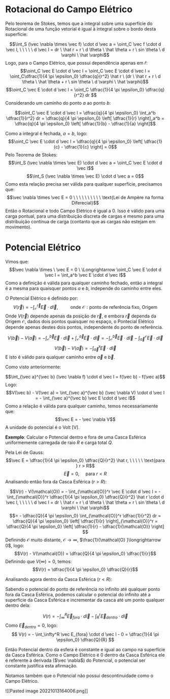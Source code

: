 # Rotacional do Campo Elétrico

Pelo teorema de Stokes, temos que a integral sobre uma superfície do Rotacional de uma função vetorial é igual à integral sobre o bordo desta superfície:

$$\int_S (\vec \nabla \times \vec f) \cdot d \vec a = \oint_C \vec f \cdot d \vec l, \ \ \ \ \ d \vec l = dr \ \hat r + r \ d \theta \ \hat \theta + r \ sin \theta \ d \varphi \ \hat \varphi$$
Logo, para o Campo Elétrico, que possui dependência apenas em $\hat r$:
$$\oint_C \vec E \cdot d \vec l = \oint_C \vec E \cdot d \vec l = \oint_C\dfrac{1}{4 \pi \epsilon_0} \dfrac{q}{r^2} \hat r \ (dr \ \hat r + r \ d \theta \ \hat \theta + r \ sin \theta \ d \varphi \ \hat \varphi)$$
$$\oint_C \vec E \cdot d \vec l = \oint_C \dfrac{1}{4 \pi \epsilon_0} \dfrac{q}{r^2} dr $$
Considerando um caminho do ponto $a$ ao ponto $b$:

$$\oint_C \vec E \cdot d \vec l = \dfrac{q}{4 \pi \epsilon_0} \int_a^b  \dfrac{1}{r^2} dr = \dfrac{q}{4 \pi \epsilon_0} \left[ \dfrac{1}{r} \right]_a^b = \dfrac{q}{4 \pi \epsilon_0} \left[ \dfrac{1}{b} - \dfrac{1}{a} \right]$$

Como a integral é fechada, $a = b$, logo:
$$\oint_C \vec E \cdot d \vec l = \dfrac{q}{4 \pi \epsilon_0} \left[ \dfrac{1}{c} - \dfrac{1}{c} \right] = 0$$
Pelo Teorema de Stokes:
$$\int_S (\vec \nabla \times \vec E) \cdot d \vec a = \oint_C \vec E \cdot d \vec l$$
$$\int_S (\vec \nabla \times \vec E) \cdot d \vec a = 0$$
Como esta relação precisa ser válida para qualquer superfície, precisamos que:
$$\vec \nabla \times \vec E = 0 \ \ \ \ \ \ \ \ \ \ \text{Lei de Ampère na forma Diferecial}$$
Então o Rotacional e todo Campo Elétrico é igual a $0$. Isso é válido para uma carga pontual, para uma distribuição discreta de cargas e mesmo para uma distribuição contínua de carga (contanto que as cargas não estejam em movimento).


# Potencial Elétrico

Vimos que:
$$\vec \nabla \times \ \vec E = 0 \ \Longrightarrow \oint_C \vec E \cdot d \vec l = \int_a^b \vec E \cdot d \vec l$$
Como a definição é válida para qualquer caminho fechado, então a integral é a mesma para quaisquer pontos $a$ e $b$, independe do caminho entre eles.

O Potencial Elétrico é definido por:
$$V(\vec r) = - \int_\mathcal{O}^{\vec r} \vec E \cdot d \vec l, \ \ \ \ \ \ \ \ \ \ \text{onde } \mathcal{O}: \text{ponto de referência fixo, Origem} $$
Onde $V(\vec r)$ depende apenas da posição de $\vec r$, e embora $\vec r$ dependa da Origem $\mathcal{O}$, dados dois pontos quaisquer no espaço, o Pontecial Elétrico depende apenas destes dois pontos, independente do ponto de referência.

$$V(\vec b) - V(\vec a) = - \int_\mathcal{O}^{\vec b} \vec E \cdot d \vec l + \int_\mathcal{O}^{\vec a} \vec E \cdot d \vec l = - \int_\mathcal{O}^{\vec b} \vec E \cdot d \vec l - \int^\mathcal{O}_{\vec a} \vec E \cdot d \vec l $$
$$V(\vec b) - V(\vec a) = - \int^\mathcal{\vec b}_{\vec a} \vec E \cdot d \vec l $$
E isto é válido para qualquer caminho entre $\vec a$ e $\vec b$.

Como visto anteriormente:

$$\int_{\vec a}^{\vec b} (\vec \nabla f) \cdot d \vec l = f(\vec b) - f(\vec a)$$
Logo:
$$V(\vec b) - V(\vec a) = \int_{\vec a}^{\vec b} (\vec \nabla V) \cdot d \vec l = - \int_{\vec a}^{\vec b} \vec E \cdot d \vec l$$
Como a relação é válida para qualquer caminho, temos necessariamente que:
$$\vec E = - \vec \nabla V$$
A unidade do potencial é o Volt [V].

**Exemplo**: Calcular o Potencial dentro e fora de uma Casca Esférica uniformemente carregada de raio $R$ e carga total $Q$.

Pela Lei de Gauss:$$\vec E = \dfrac{1}{4 \pi \epsilon_0} \dfrac{Q}{r^2} \hat r, \ \ \ \ \ \text{para } r > R$$$$\vec E =0 , \ \ \ \ \ \text{para } r < R$$
Analisando então fora da Casca Esférica ($r > R$):

$$V(r) - V(\mathcal{O}) = - \int_{\mathcal{O}}^r \vec E \cdot d \vec l = - \int_{\mathcal{O}}^r \dfrac{1}{4 \pi \epsilon_0} \dfrac{Q}{r^2} \hat r \cdot d \vec l, \ \ \ \ \ d \vec l = dr \ \hat r + r \ d \theta \ \hat \theta + r \ sin \theta \ d \varphi \ \hat \varphi$$
$$= - \dfrac{Q}{4 \pi \epsilon_0} \int_{\mathcal{O}}^r \dfrac{1}{r^2} dr = \dfrac{Q}{4 \pi \epsilon_0} \left[  \dfrac{1}{r} \right]_{\mathcal{O}}^r = \dfrac{Q}{4 \pi \epsilon_0} \left[  \dfrac{1}{r} - \dfrac{1}{\mathcal{O}} \right] $$
Definindo $\mathcal{O}$ muito distante, $\mathcal{O} \longrightarrow \infty$, $\frac{1}{\mathcal{O} }\longrightarrow 0$, logo:
$$V(r) - V(\mathcal{O}) = \dfrac{Q}{4 \pi \epsilon_0}  \dfrac{1}{r}$$
Definindo que $V(\infty) = 0$, temos:
$$V(r) = \dfrac{1}{4 \pi \epsilon_0}  \dfrac{Q}{r}$$

Analisando agora dentro da Casca Esférica ($r < R$):

Sabendo o potencial do ponto de referência no infinito até qualquer ponto fora da Casca Esférica, podemos calcular o potencial do infinito até a superfície da Casca Esférica e incrementar da casca até um ponto qualquer dentro dela:

$$V(r) = - \int_\infty^R \vec E_{fora} \cdot d \vec l - \int_R^r \vec E_{dentro} \cdot d \vec l$$
Como $\vec E_{dentro} = 0$, logo:
$$
V(r) = - \int_\infty^R \vec E_{fora} \cdot d \vec l - 0 = \dfrac{1}{4 \pi \epsilon_0}  \dfrac{Q}{R}
$$

Então Potencial dentro da esfera é constante e igual ao campo na superfície da Casca Esférica. Como o Campo Elétrico é $0$ dentro da Casca Esférica ele é referente a derivada ($\vec \nabla$) do Potencial, o potencial ser constante justifica esta afirmação.

Notamos também que o Potencial não possui descontinuidade como o Campo Elétrico.

![[Pasted image 20221013164006.png]]
 
